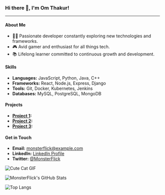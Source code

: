 ### Hi there 👋, I'm Om Thakur!

---

#### About Me
- 👨‍💻 Passionate developer constantly exploring new technologies and frameworks.
- 🎮 Avid gamer and enthusiast for all things tech.
- 📚 Lifelong learner committed to continuous growth and development.

#### Skills
- **Languages:** JavaScript, Python, Java, C++
- **Frameworks:** React, Node.js, Express, Django
- **Tools:** Git, Docker, Kubernetes, Jenkins
- **Databases:** MySQL, PostgreSQL, MongoDB

#### Projects
- **[Project 1](https://github.com/MonsterFlick/project1):** 
- **[Project 2](https://github.com/MonsterFlick/project2):**
- **[Project 3](https://github.com/MonsterFlick/project3):** 

#### Get in Touch
- **Email:** [monsterflick@example.com](mailto:monsterflick@example.com)
- **LinkedIn:** [LinkedIn Profile](https://www.linkedin.com/in/monsterflick)
- **Twitter:** [@MonsterFlick](https://twitter.com/MonsterFlick)

![Cute Cat GIF](https://media.tenor.com/GmDk5mBQ6FkAAAAC/cute-cat-saneking.gif)

![MonsterFlick's GitHub Stats](https://github-readme-stats.vercel.app/api?username=MonsterFlick&show_icons=true&theme=radical)

![Top Langs](https://github-readme-stats.vercel.app/api/top-langs/?username=MonsterFlick&layout=compact&theme=radical)
